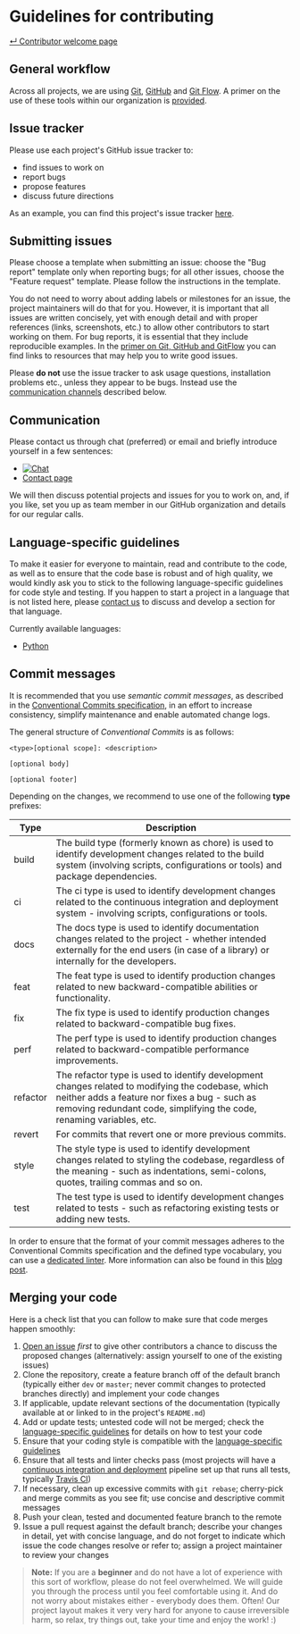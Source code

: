 # Guidelines for contributing

[&#8629; Contributor welcome page][contributing-start]

## General workflow

Across all projects, we are using [Git][git], [GitHub][github] and [Git
Flow][git-flow]. A primer on the use of these tools within our organization
is [provided][primer-git].

## Issue tracker

Please use each project's GitHub issue tracker to:

- find issues to work on
- report bugs
- propose features
- discuss future directions

As an example, you can find this project's issue tracker
[here][issue-tracker-example].

## Submitting issues

Please choose a template when submitting an issue: choose the "Bug report"
template only when reporting bugs; for all other issues, choose the "Feature
request" template. Please follow the instructions in the template.

You do not need to worry about adding labels or milestones for an issue, the
project maintainers will do that for you. However, it is important that all
issues are written concisely, yet with enough detail and with proper
references (links, screenshots, etc.) to allow other contributors to start
working on them. For bug reports, it is essential that they include
reproducible examples. In the [primer on Git, GitHub and GitFlow][primer-git]
you can find links to resources that may help you to write good issues.

Please **do not** use the issue tracker to ask usage questions, installation
problems etc., unless they appear to be bugs. Instead use the
[communication channels](#communication) described below.

## Communication

Please contact us through chat (preferred) or email and briefly introduce
yourself in a few sentences:

- [![Chat][badge-chat]][badge-url-chat]
- [Contact page][elixir-cloud-members]

We will then discuss potential projects and issues for you to work on, and, if
you like, set you up as team member in our GitHub organization and details for
our regular calls.

## Language-specific guidelines

To make it easier for everyone to maintain, read and contribute to the code,
as well as to ensure that the code base is robust and of high quality, we
would kindly ask you to stick to the following language-specific guidelines
for code style and testing. If you happen to start a project in a language
that is not listed here, please [contact us](#communication) to discuss and
develop a section for that language.

Currently available languages:

- [Python][guidelines-python]

## Commit messages

It is recommended that you use _semantic commit messages_, as described in the
[Conventional Commits specification][conv-commits], in an effort to increase
consistency, simplify maintenance and enable automated change logs.

The general structure of _Conventional Commits_ is as follows:

```console
<type>[optional scope]: <description>

[optional body]

[optional footer]
```

Depending on the changes, we recommend to use one of the following **type**
prefixes:

| Type | Description |
| --- | --- |
| build | The build type (formerly known as chore) is used to identify development changes related to the build system (involving scripts, configurations or tools) and package dependencies.  |
| ci | The ci type is used to identify development changes related to the continuous integration and deployment system - involving scripts, configurations or tools. |
| docs | The docs type is used to identify documentation changes related to the project - whether intended externally for the end users (in case of a library) or internally for the developers. |
| feat | The feat type is used to identify production changes related to new backward-compatible abilities or functionality. |
| fix | The fix type is used to identify production changes related to backward-compatible bug fixes. |
| perf | The perf type is used to identify production changes related to backward-compatible performance improvements. |
| refactor | The refactor type is used to identify development changes related to modifying the codebase, which neither adds a feature nor fixes a bug - such as removing redundant code, simplifying the code, renaming variables, etc. |
| revert | For commits that revert one or more previous commits. |
| style | The style type is used to identify development changes related to styling the codebase, regardless of the meaning - such as indentations, semi-colons, quotes, trailing commas and so on. |
| test | The test type is used to identify development changes related to tests - such as refactoring existing tests or adding new tests. |

In order to ensure that the format of your commit messages adheres to the
Conventional Commits specification and the defined type vocabulary, you can
use a [dedicated linter][conv-commits-lint]. More information can also be found
in this [blog post][conv-commits-blog].

## Merging your code

Here is a check list that you can follow to make sure that code merges
happen smoothly:

1. [Open an issue](#submitting-issues) _first_ to give other contributors a
   chance to discuss the proposed changes (alternatively: assign yourself
   to one of the existing issues)
2. Clone the repository, create a feature branch off of the default branch
   (typically either `dev` or `master`; never commit changes to protected
   branches directly) and implement your code changes
3. If applicable, update relevant sections of the documentation (typically
   available at or linked to in the project's `README.md`)
4. Add or update tests; untested code will not be merged; check the
   [language-specific guidelines](#language-specific-guidelines) for details on
   how to test your code
5. Ensure that your coding style is compatible with the [language-specific
   guidelines](#language-specific-guidelines)
6. Ensure that all tests and linter checks pass (most projects will have a
   [continuous integration and deployment][ci-cd] pipeline set up that runs all
   tests, typically [Travis CI][travis-docs])
7. If necessary, clean up excessive commits with `git rebase`; cherry-pick and
   merge commits as you see fit; use concise and descriptive commit messages
8. Push your clean, tested and documented feature branch to the remote
9. Issue a pull request against the default branch; describe your changes in
   detail, yet with concise language, and do not forget to indicate which issue
   the code changes resolve or refer to; assign a project maintainer to review
   your changes

> **Note:** If you are a **beginner** and do not have a lot of experience with
> this sort of workflow, please do not feel overwhelmed. We will guide you
> through the process until you feel comfortable using it. And do not worry
> about mistakes either - everybody does them. Often! Our project layout makes
> it very very hard for anyone to cause irreversible harm, so relax, try things
> out, take your time and enjoy the work! :)

[badge-chat]: <https://img.shields.io/static/v1?label=chat&message=Slack&color=ff6994>
[badge-url-chat]: <https://join.slack.com/t/elixir-cloud/shared_invite/enQtNzA3NTQ5Mzg2NjQ3LTZjZGI1OGQ5ZTRiOTRkY2ExMGUxNmQyODAxMDdjM2EyZDQ1YWM0ZGFjOTJhNzg5NjE0YmJiZTZhZDVhOWE4MWM>
[ci-cd]: <https://en.wikipedia.org/wiki/Continuous_integration>
[contributing-start]: ../CONTRIBUTING.md
[conv-commits]: <https://www.conventionalcommits.org/en/v1.0.0-beta.2/#specification>
[conv-commits-blog]: <https://nitayneeman.com/posts/understanding-semantic-commit-messages-using-git-and-angular/>
[conv-commits-lint]: <https://github.com/conventional-changelog/commitlint>
[elixir-cloud-members]: <https://elixir-europe.github.io/cloud/categories/people.html>
[git]: <https://git-scm.com/>
[git-flow]: <https://nvie.com/posts/a-successful-git-branching-model/>
[github]: <https://github.com>
[issue-tracker-example]: <https://github.com/elixir-cloud-aai/elixir-cloud-aai/issues>
[primer-git]: git.md
[guidelines-python]: python.md
[travis-docs]: <https://docs.travis-ci.com/>
